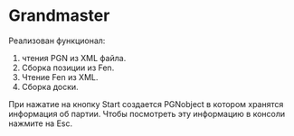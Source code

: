 # Grandmaster
Реализован функционал:
1) чтения PGN из XML файла.
2) Сборка позиции из Fen.
3) Чтение Fen из XML.
4) Сборка доски.

При нажатие на кнопку Start создается PGNobject в котором хранятся информация об партии. 
Чтобы посмотреть эту информацию в консоли нажмите на Esc. 

